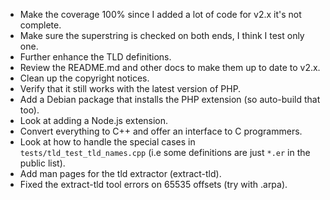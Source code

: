 
* Make the coverage 100% since I added a lot of code for v2.x it's not complete.
* Make sure the superstring is checked on both ends, I think I test only one.
* Further enhance the TLD definitions.
* Review the README.md and other docs to make them up to date to v2.x.
* Clean up the copyright notices.
* Verify that it still works with the latest version of PHP.
* Add a Debian package that installs the PHP extension (so auto-build that too).
* Look at adding a Node.js extension.
* Convert everything to C++ and offer an interface to C programmers.
* Look at how to handle the special cases in `tests/tld_test_tld_names.cpp`
  (i.e some definitions are just `*.er` in the public list).
* Add man pages for the tld extractor (extract-tld).
* Fixed the extract-tld tool errors on 65535 offsets (try with .arpa).


